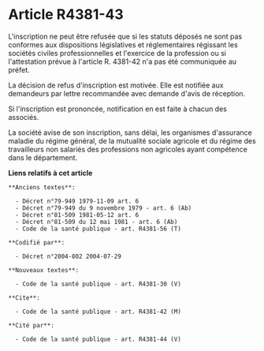 # Article R4381-43

L'inscription ne peut être refusée que si les statuts déposés ne sont pas conformes aux dispositions législatives et
réglementaires régissant les sociétés civiles professionnelles et l'exercice de la profession ou si l'attestation prévue à
l'article R. 4381-42 n'a pas été communiquée au préfet.

La décision de refus d'inscription est motivée. Elle est notifiée aux demandeurs par lettre recommandée avec demande d'avis
de réception.

Si l'inscription est prononcée, notification en est faite à chacun des associés.

La société avise de son inscription, sans délai, les organismes d'assurance maladie du régime général, de la mutualité
sociale agricole et du régime des travailleurs non salariés des professions non agricoles ayant compétence dans le
département.

**Liens relatifs à cet article**

	**Anciens textes**:

	  - Décret n°79-949 1979-11-09 art. 6
	  - Décret n°79-949 du 9 novembre 1979 - art. 6 (Ab)
	  - Décret n°81-509 1981-05-12 art. 6
	  - Décret n°81-509 du 12 mai 1981 - art. 6 (Ab)
	  - Code de la santé publique - art. R4381-56 (T)

	**Codifié par**:

	  - Décret n°2004-802 2004-07-29

	**Nouveaux textes**:

	  - Code de la santé publique - art. R4381-30 (V)

	**Cite**:

	  - Code de la santé publique - art. R4381-42 (M)

	**Cité par**:

	  - Code de la santé publique - art. R4381-44 (V)
